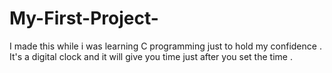 # My-First-Project-
I made this while i was learning C programming just to hold my confidence .
It's a digital clock and it will give you time just after you set the time . 
